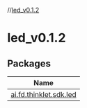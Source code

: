 //[led_v0.1.2](index.md)

# led_v0.1.2

## Packages

| Name |
|---|
| [ai.fd.thinklet.sdk.led](led_v0.1.2/ai.fd.thinklet.sdk.led/index.md) |
